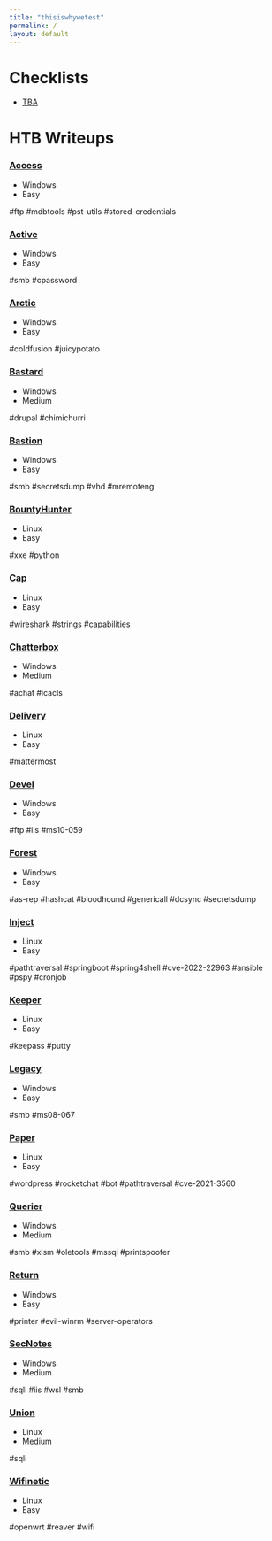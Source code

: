 ```yaml
---
title: "thisiswhywetest"
permalink: /
layout: default
---
```


# Checklists

- [TBA](#)

# HTB Writeups

### [Access](/writeups/access.md)

- Windows
- Easy

#ftp #mdbtools #pst-utils #stored-credentials

### [Active](/writeups/active.md)

- Windows
- Easy

#smb #cpassword

### [Arctic](/writeups/arctic.md)

- Windows
- Easy

#coldfusion #juicypotato

### [Bastard](/writeups/bastard.md)

- Windows
- Medium

#drupal #chimichurri

### [Bastion](/writeups/bastion.md)

- Windows
- Easy

#smb #secretsdump #vhd #mremoteng

### [BountyHunter](/writeups/bountyhunter.md)

- Linux
- Easy

#xxe #python

### [Cap](/writeups/cap.md)

- Linux
- Easy

#wireshark #strings #capabilities

### [Chatterbox](/writeups/chatterbox.md)

- Windows
- Medium

#achat #icacls

### [Delivery](/writeups/delivery.md)

- Linux
- Easy

#mattermost

### [Devel](/writeups/devel.md)

- Windows
- Easy

#ftp #iis #ms10-059

### [Forest](/writeups/forest.md)

- Windows
- Easy

#as-rep #hashcat #bloodhound #genericall #dcsync #secretsdump

### [Inject](/writeups/inject.md)

- Linux
- Easy

#pathtraversal #springboot #spring4shell #cve-2022-22963 #ansible #pspy #cronjob

### [Keeper](/writeups/keeper.md)

- Linux
- Easy

#keepass #putty

### [Legacy](/writeups/legacy.md)

- Windows
- Easy

#smb #ms08-067

### [Paper](/writeups/paper.md)

- Linux
- Easy

#wordpress #rocketchat #bot #pathtraversal #cve-2021-3560

### [Querier](/writeups/querier.md)

- Windows
- Medium

#smb #xlsm #oletools #mssql #printspoofer

### [Return](/writeups/return.md)

- Windows
- Easy

#printer #evil-winrm #server-operators

### [SecNotes](/writeups/secnotes)

- Windows
- Medium

#sqli #iis #wsl #smb

### [Union](/writeups/union)

- Linux
- Medium

#sqli

### [Wifinetic](/writeups/wifinetic)

- Linux
- Easy

#openwrt #reaver #wifi
